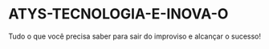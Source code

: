 # ATYS-TECNOLOGIA-E-INOVA-O
Tudo o que você precisa saber para sair do improviso e alcançar o sucesso!
